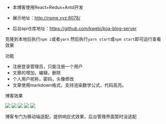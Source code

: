 - 本博客使用React+Redux+Antd开发

- 展示地址：http://nsme.xyz:8078/
- 后台api仓库地址：https://github.com/kwebi/koa-blog-server

克隆到本地后执行`npm i`或者`yarn`
然后执行`yarn start`或`npm start`即可运行查看效果

功能
- 注册登录管理员，只能注册一个用户
- 文章的增加，编辑，删除
- 个人用户呢称，密码，头像修改
- 文章使用markdown格式，支持渲染数学公式，代码高亮。

博客效果

![](https://imgchr.com/i/U8P8L8)
![](https://imgchr.com/i/U8PJeS)
![](https://imgchr.com/i/U8P3sf)
![](https://imgchr.com/i/U8P1QP)
![](https://imgchr.com/i/U8PtoQ)

博客专门为移动端适配，提供响应式效果，后台管理界面暂时没适配
